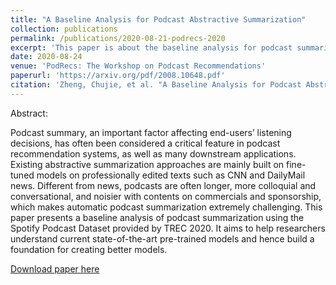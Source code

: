 ```yaml
---
title: "A Baseline Analysis for Podcast Abstractive Summarization"
collection: publications
permalink: /publications/2020-08-21-podrecs-2020
excerpt: 'This paper is about the baseline analysis for podcast summarization task.'
date: 2020-08-24
venue: 'PodRecs: The Workshop on Podcast Recommendations'
paperurl: 'https://arxiv.org/pdf/2008.10648.pdf'
citation: 'Zheng, Chujie, et al. "A Baseline Analysis for Podcast Abstractive Summarization." arXiv preprint arXiv:2008.10648 (2020).'
---
```

Abstract: 

Podcast summary, an important factor affecting end-users’ listening decisions, has often been considered a critical feature in podcast recommendation systems, as well as many downstream applications. Existing abstractive summarization approaches are mainly built on fine-tuned models on professionally edited texts such as CNN and DailyMail news. Different from news, podcasts are often longer, more colloquial and conversational, and noisier with contents on commercials and sponsorship, which makes automatic podcast summarization extremely challenging. This paper presents a baseline analysis of podcast summarization using the Spotify Podcast Dataset provided by TREC 2020. It aims to help researchers understand current state-of-the-art pre-trained models and hence build a foundation for creating better models.

[Download paper here](https://arxiv.org/pdf/2008.10648.pdf)
